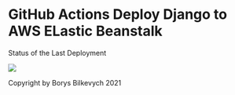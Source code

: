 # GitHub Actions Deploy Django to AWS ELastic Beanstalk

Status of the Last Deployment

<img src="https://github.com/Boniker/Testing-GitHub_Actions-for_AWS-S3_Bucket/workflows/CI-CD-Pipeline-to-AWS-ElasticBeanstalk/badge.svg?branch=main">
<br>

Copyright by Borys Bilkevych 2021
